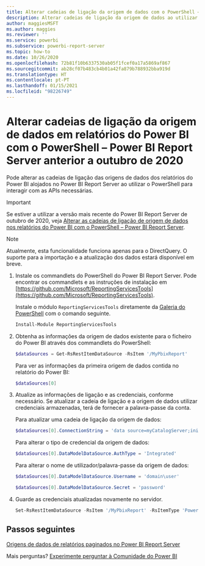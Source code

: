 ```yaml
---
title: Alterar cadeias de ligação da origem de dados com o PowerShell – Power BI Report Server anterior a outubro de 2020
description: Alterar cadeias de ligação da origem de dados ao utilizar APIs no PowerShell – Power BI Report Server anterior a outubro de 2020.
author: maggiesMSFT
ms.author: maggies
ms.reviewer: ''
ms.service: powerbi
ms.subservice: powerbi-report-server
ms.topic: how-to
ms.date: 10/26/2020
ms.openlocfilehash: 72b81f10b6337530ab05f1fcef0a17a5869af867
ms.sourcegitcommit: ab28cf07b483cb4b01a42fa879b788932bba919d
ms.translationtype: HT
ms.contentlocale: pt-PT
ms.lasthandoff: 01/15/2021
ms.locfileid: "98226749"
---
```

# <a name="change-data-source-connection-strings-in-power-bi-reports-with-powershell---power-bi-report-server-pre-october-2020"></a>Alterar cadeias de ligação da origem de dados em relatórios do Power BI com o PowerShell – Power BI Report Server anterior a outubro de 2020


Pode alterar as cadeias de ligação das origens de dados dos relatórios do Power BI alojados no Power BI Report Server ao utilizar o PowerShell para interagir com as APIs necessárias. 

> [!IMPORTANT]
> Se estiver a utilizar a versão mais recente do Power BI Report Server de outubro de 2020, veja [Alterar as cadeias de ligação de origem de dados nos relatórios do Power BI com o PowerShell – Power BI Report Server](connect-data-source-apis.md).

> [!NOTE]
> Atualmente, esta funcionalidade funciona apenas para o DirectQuery. O suporte para a importação e a atualização dos dados estará disponível em breve.

1. Instale os commandlets do PowerShell do Power BI Report Server. Pode encontrar os commandlets e as instruções de instalação em [https://github.com/Microsoft/ReportingServicesTools](https://github.com/Microsoft/ReportingServicesTools). 

    Instale o módulo `ReportingServicesTools` diretamente da [Galeria do PowerShell](https://www.powershellgallery.com/packages/ReportingServicesTools/) com o comando seguinte.

    ```powershell
    Install-Module ReportingServicesTools
    ```

2. Obtenha as informações da origem de dados existente para o ficheiro do Power BI através dos commandlets do PowerShell:

    ```powershell
    $dataSources = Get-RsRestItemDataSource -RsItem '/MyPbixReport'
    ```

    Para ver as informações da primeira origem de dados contida no relatório do Power BI: 

    ```powershell
    $dataSources[0]
    ```

3. Atualize as informações de ligação e as credenciais, conforme necessário. Se atualizar a cadeia de ligação e a origem de dados utilizar credenciais armazenadas, terá de fornecer a palavra-passe da conta. 

    Para atualizar uma cadeia de ligação da origem de dados:

    ```powershell
    $dataSources[0].ConnectionString = 'data source=myCatalogServer;initial catalog=ReportServer;persist security info=False' 
    ```

    Para alterar o tipo de credencial da origem de dados:

    ```powershell
    $dataSources[0].DataModelDataSource.AuthType = 'Integrated'
    ```

    Para alterar o nome de utilizador/palavra-passe da origem de dados:

    ```powershell
    $dataSources[0].DataModelDataSource.Username = 'domain\user'
    ```
    ```powershell
    $dataSources[0].DataModelDataSource.Secret = 'password'
    ```

4. Guarde as credenciais atualizadas novamente no servidor.

    ```powershell
    Set-RsRestItemDataSource -RsItem '/MyPbixReport' -RsItemType 'PowerBIReport' -DataSources $dataSources
    ```

## <a name="next-steps"></a>Passos seguintes

[Origens de dados de relatórios paginados no Power BI Report Server](connect-data-sources.md) 

Mais perguntas? [Experimente perguntar à Comunidade do Power BI](https://community.powerbi.com/)
